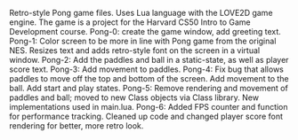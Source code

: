 Retro-style Pong game files. Uses Lua language with the LOVE2D game engine. The game is a project for the Harvard CS50 Intro to Game Development course.
Pong-0: create the game window, add greeting text.
Pong-1: Color screen to be more in line with Pong game from the original NES. Resizes text and adds retro-style font on the screen in a virtual window.
Pong-2: Add the paddles and ball in a static-state, as well as player score text.
Pong-3: Add movement to paddles.
Pong-4: Fix bug that allows paddles to move off the top and bottom of the screen. Add movement to the ball. Add start and play states.
Pong-5: Remove rendering and movement of paddles and ball; moved to new Class objects via Class library. New implementations used in main.lua.
Pong-6: Added FPS counter and function for performance tracking. Cleaned up code and changed player score font rendering for better, more retro look.
